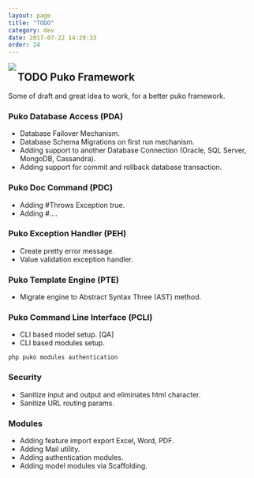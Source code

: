 ```yaml
---
layout: page
title: "TODO"
category: dev
date: 2017-07-22 14:29:33
order: 24
---
```


<img align="left" src="https://github.com/Velliz/pukodocs/blob/gh-pages/icon/material/puko-material-50.png">

## TODO Puko Framework

Some of draft and great idea to work, for a better puko framework.

### Puko Database Access (PDA)
* Database Failover Mechanism.
* Database Schema Migrations on first run mechanism.
* Adding support to another Database Connection (Oracle, SQL Server, MongoDB, Cassandra).
* Adding support for commit and rollback database transaction.

### Puko Doc Command (PDC)
* Adding #Throws Exception true.
* Adding #....

### Puko Exception Handler (PEH)
* Create pretty error message.
* Value validation exception handler.

### Puko Template Engine (PTE)
* Migrate engine to Abstract Syntax Three (AST) method.

### Puko Command Line Interface (PCLI)
* CLI based model setup. [QA]
* CLI based modules setup.
```
php puko modules authentication
```

### Security
* Sanitize input and output and eliminates html character.
* Sanitize URL routing params.

### Modules
* Adding feature import export Excel, Word, PDF.
* Adding Mail utility.
* Adding authentication modules.
* Adding model modules via Scaffolding.

